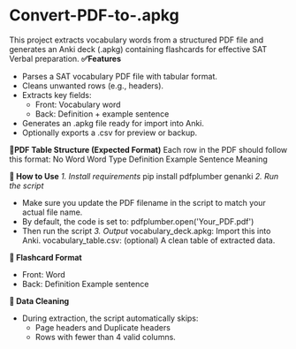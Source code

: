 # Convert-PDF-to-.apkg
This project extracts vocabulary words from a structured PDF file and generates an Anki deck (.apkg) containing flashcards for effective SAT Verbal preparation.
**✅Features**
- Parses a SAT vocabulary PDF file with tabular format.
- Cleans unwanted rows (e.g., headers).
- Extracts key fields:
  + Front: Vocabulary word
  + Back: Definition + example sentence
- Generates an .apkg file ready for import into Anki.
- Optionally exports a .csv for preview or backup.
  
**📂PDF Table Structure (Expected Format)**
Each row in the PDF should follow this format:
No	Word	Word Type	Definition	Example Sentence	Meaning 

**🚀 How to Use**
_1. Install requirements_
pip install pdfplumber genanki
_2. Run the script_
- Make sure you update the PDF filename in the script to match your actual file name.
- By default, the code is set to:
   pdfplumber.open('Your_PDF.pdf')
- Then run the script
_3. Output_
vocabulary_deck.apkg: Import this into Anki.
vocabulary_table.csv: (optional) A clean table of extracted data.

**🧠 Flashcard Format**
- Front:
 Word
- Back:
 Definition 
 Example sentence

**🧹 Data Cleaning**
- During extraction, the script automatically skips:
  + Page headers and Duplicate headers
  + Rows with fewer than 4 valid columns.





